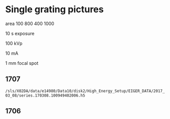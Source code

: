 # Single grating pictures

area 100 800 400 1000

10 s exposure

100 kVp

10 mA

1 mm focal spot

## 1707
`/sls/X02DA/data/e14980/Data10/disk2/High_Energy_Setup/EIGER_DATA/2017_03_08/series.170308.100949402006.h5`

## 1706
